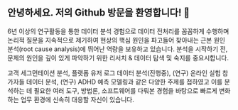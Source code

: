 ## 안녕하세요. 저의 Github 방문을 환영합니다! 👋

6년 이상의 연구활동을 통한 데이터 분석 경험으로 데이터 전처리를 꼼꼼하게 수행하며 논리적 질문을 지속적으로 제기하여 현상의 핵심 원인을 파고들어 찾아내는 근본 원인 분석(root cause analysis)에 뛰어난 역량을 보유하고 있습니다. 분석을 시작하기 전, 문제의 원인을 깊이 있게 파악하기 위한 리서치 & 데이터 탐색 및 숙지를 중요시합니다. 

고객 세그먼테이션 분석, 플랫폼 유저 로그 데이터 분석(진행중), (연구) 온라인 실험 참가자들 데이터 분석, (연구) ADHD 예측 모델링과 같은 다양한 주제를 접하였고 이를 분석하는 데 필요한 여러 도구, 방법론, 소프트웨어를 다뤄본 경험을 바탕으로 빠르게 변화하는 업무 환경에 신속히 대응할 자신이 있습니다.
<!--
**jeewon-yoon/jeewon-yoon** is a ✨ _special_ ✨ repository because its `README.md` (this file) appears on your GitHub profile.

Here are some ideas to get you started:

- 🔭 I’m currently working on ...
- 🌱 I’m currently learning ...
- 👯 I’m looking to collaborate on ...
- 🤔 I’m looking for help with ...
- 💬 Ask me about ...
- 📫 How to reach me: ...
- 😄 Pronouns: ...
- ⚡ Fun fact: ...
-->
